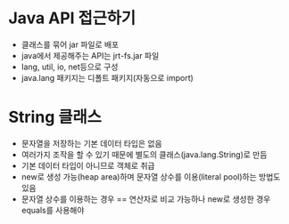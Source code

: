 # Java API 접근하기
- 클래스를 묶어 jar 파일로 배포
- java에서 제공해주는 API는 jrt-fs.jar 파일
- lang, util, io, net등으로 구성
- java.lang 패키지는 디폴트 패키지(자동으로 import)

# String 클래스
- 문자열을 저장하는 기본 데이터 타입은 없음
- 여러가지 조작을 할 수 있기 때문에 별도의 클래스(java.lang.String)로 만듬
- 기본 데이터 타입이 아니므로 객체로 취급
- new로 생성 가능(heap area)하며 문자열 상수를 이용(literal pool)하는 방법도 있음
- 문자열 상수를 이용하는 경우 == 연산자로 비교 가능하나 new로 생성한 경우 equals를 사용해야